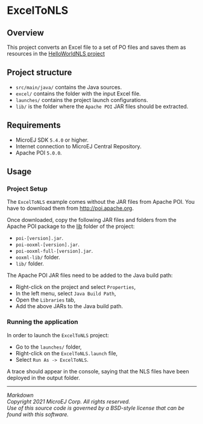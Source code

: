 # ExcelToNLS

## Overview

This project converts an Excel file to a set of PO files and saves them as 
resources in the [HelloWorldNLS project](../HelloWorldNLS)

## Project structure

- `src/main/java/` contains the Java sources.
- `excel/` contains the folder with the input Excel file.
- `launches/` contains the project launch configurations.
- `lib/` is the folder where the `Apache POI` JAR files should be extracted.

## Requirements

- MicroEJ SDK `5.4.0` or higher.
- Internet connection to MicroEJ Central Repository.
- Apache POI `5.0.0`.

## Usage

### Project Setup

The `ExcelToNLS` example comes without the JAR files from Apache POI. 
You have to download them from http://poi.apache.org. 

Once downloaded, copy the following JAR files and folders from the 
Apache POI package to the [lib](lib/) folder of the project:

- `poi-[version].jar`.
- `poi-ooxml-[version].jar`.
- `poi-ooxml-full-[version].jar`.
- `ooxml-lib/` folder.
- `lib/` folder.

The Apache POI JAR files need to be added to the Java build path: 

- Right-click on the project and select `Properties`,
- In the left menu, select `Java Build Path`,
- Open the `Libraries` tab,
- Add the above JARs to the Java build path.

### Running the application

In order to launch the `ExcelToNLS` project:

- Go to the `launches/` folder,
- Right-click on the `ExcelToNLS.launch` file,
- Select `Run As -> ExcelToNLS`.

A trace should appear in the console, saying that the NLS files have been
deployed in the output folder.

---
_Markdown_   
_Copyright 2021 MicroEJ Corp. All rights reserved._  
_Use of this source code is governed by a BSD-style license that can be found with this software._